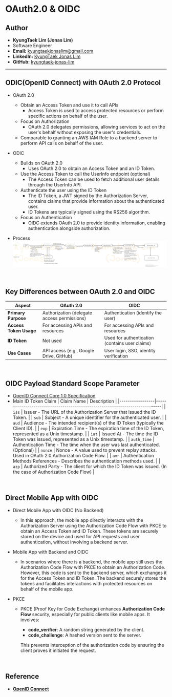 # OAuth2.0 & OIDC

## Author
- **KyungTaek Lim (Jonas Lim)**
- Software Engineer
- **Email:** kyungtaekjonaslim@gmail.com
- **LinkedIn:** [KyungTaek Jonas Lim](https://www.linkedin.com/in/kyungtaek-jonas-lim)
- **GitHub:** [kyungtaek-jonas-lim](https://github.com/kyungtaek-jonas-lim)

---
## ODIC(OpenID Connect) with OAuth 2.0 Protocol
- OAuth 2.0
	- Obtain an Access Token and use it to call APIs
		- Access Token is used to access protected resources or perform specific actions on behalf of the user.
	- Focus on Authorization
		- OAuth 2.0 delegates permissions, allowing services to act on the user's behalf without exposing the user's credentials.
	- Comparable to granting an AWS IAM Role to a backend server to perform API calls on behalf of the user.
	
- ODIC
	- Builds on OAuth 2.0
		- Uses OAuth 2.0 to obtain an Access Token and an ID Token.
	- Use the Access Token to call the UserInfo endpoint (optional)
		- The Access Token can be used to fetch additional user details through the UserInfo API.
	- Authenticate the user using the ID Token
		- The ID Token, a JWT signed by the Authorization Server, contains claims that provide information about the authenticated user.
		- ID Tokens are typically signed using the RS256 algorithm.
	- Focus on Authentication
		- OIDC extends OAuth 2.0 to provide identity information, enabling authentication alongside authorization.

- Process
	![OAuth2.0 and OIDC Diagram](https://raw.githubusercontent.com/kyungtaek-jonas-lim/jonastudy/main/concept/auth/OAuth2.0_OIDC/OAuth2.0_OIDC_diagram.png)

&nbsp;
## Key Differences between OAuth 2.0 and OIDC
| **Aspect**            | **OAuth 2.0**                                    | **OIDC**                                           |
|-----------------------|--------------------------------------------------|---------------------------------------------------|
| **Primary Purpose**   | Authorization (delegate access permissions)      | Authentication (identify the user)               |
| **Access Token Usage**| For accessing APIs and resources                 | For accessing APIs and resources                 |
| **ID Token**          | Not used                                         | Used for authentication (contains user claims)   |
| **Use Cases**         | API access (e.g., Google Drive, GitHub)          | User login, SSO, identity verification           |

&nbsp;
## OIDC Payload Standard Scope Parameter
- [OpenID Connect Core 1.0 Specification](https://openid.net/specs/openid-connect-core-1_0.html#IDToken)
- Main ID Token Claim
	| Claim Name      | Description                                                                 |
	|-----------------|-----------------------------------------------------------------------------|
	| `iss`           | Issuer - The URL of the Authorization Server that issued the ID Token.      |
	| `sub`           | Subject - A unique identifier for the authenticated user.                   |
	| `aud`           | Audience - The intended recipient(s) of the ID Token (typically the Client ID). |
	| `exp`           | Expiration Time - The expiration time of the ID Token, represented as a Unix timestamp. |
	| `iat`           | Issued At - The time the ID Token was issued, represented as a Unix timestamp. |
	| `auth_time`     | Authentication Time - The time when the user was last authenticated. (Optional) |
	| `nonce`         | Nonce - A value used to prevent replay attacks. Used in OAuth 2.0 Authorization Code Flow. |
	| `amr`           | Authentication Methods References - Describes the authentication methods used. |
	| `azp`           | Authorized Party - The client for which the ID Token was issued. (In the case of Authorization Code Flow) |

&nbsp;
## Direct Mobile App with OIDC
- Direct Mobile App with OIDC (No Backend)
	- In this approach, the mobile app directly interacts with the Authorization Server using the Authorization Code Flow with PKCE to obtain an Access Token and ID Token. These tokens are securely stored on the device and used for API requests and user authentication, without involving a backend server.

- Mobile App with Backend and OIDC
	- In scenarios where there is a backend, the mobile app still uses the Authorization Code Flow with PKCE to obtain an Authorization Code. However, this code is sent to the backend server, which exchanges it for the Access Token and ID Token. The backend securely stores the tokens and facilitates interactions with protected resources on behalf of the mobile app.
	
- PKCE
	- PKCE (Proof Key for Code Exchange) enhances **Authorization Code Flow** security, especially for public clients like mobile apps. It involves:
		- **code_verifier**: A random string generated by the client.
		- **code_challenge**: A hashed version sent to the server.

		This prevents interception of the authorization code by ensuring the client proves it initiated the request.

&nbsp;
## Reference
- **[OpenID Connect](https://openid.net/connect/)**
